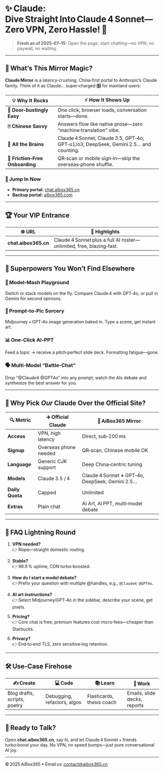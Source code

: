 # ✨ Claude: Dive Straight Into Claude 4 Sonnet—Zero VPN, Zero Hassle! 🚀

> **Fresh as of 2025‑07‑15:** Open the page, start chatting—no VPN, no paywall, no waiting.

---

## 🌈 What’s This Mirror Magic?

**Claude Mirror** is a latency‑crushing, China‑first portal to Anthropic’s Claude family. Think of it as Claude… super‑charged 🎛️ for mainland users:

| 💡 Why It Rocks                 | ⚡ How It Shows Up                                                                  |
| ------------------------------- | ---------------------------------------------------------------------------------- |
| **🚪 Door‑bustingly Easy**      | One click, browser loads, conversation starts—done.                                |
| **🀄 Chinese Savvy**            | Answers flow like native prose—zero “machine‑translation” vibe.                    |
| **🧠 All the Brains**           | Claude 4 Sonnet, Claude 3.5, GPT‑4o, GPT‑o1/o3, DeepSeek, Gemini 2.5… and counting. |
| **🛴 Friction‑Free Onboarding** | QR‑scan or mobile sign‑in—skip the overseas‑phone shuffle.                         |

### 🔗 Jump In Now

* **Primary portal:** [chat.aibox365.cn](https://chat.aibox365.cn)  
* **Backup portal:** [aibox365.com](https://chat.aibox365.cn)

---

## 🏆 Your VIP Entrance

| 🌐 URL               | 🎯 Highlights                                                    |
| -------------------- | ---------------------------------------------------------------- |
| **chat.aibox365.cn** | Claude 4 Sonnet plus a full AI roster—unlimited, free, blazing‑fast. |

---

## 💪 Superpowers You Won’t Find Elsewhere

### 🔮 Model‑Mash Playground
Switch or stack models on the fly. Compare Claude 4 with GPT‑4o, or pull in Gemini for second opinions.

### 🎨 Prompt‑to‑Pic Sorcery
Midjourney + GPT‑4o image generation baked in. Type a scene, get instant art.

### 📊 One‑Click AI‑PPT
Feed a topic → receive a pitch‑perfect slide deck. Formatting fatigue—gone.

### 🗣️ Multi‑Model “Battle‑Chat”
Drop “@Claude4 @GPT4o” into any prompt; watch the AIs debate and synthesize the best answer for you.

---

## 🚀 Why Pick *Our* Claude Over the Official Site?

| 🔍 Metric       | ✈️ Official Claude    | 🚀 AiBox365 Mirror                                  |
| --------------- | --------------------- | --------------------------------------------------- |
| **Access**      | VPN, high latency     | Direct, sub‑100 ms                                  |
| **Signup**      | Overseas phone needed | QR‑scan, Chinese mobile OK                          |
| **Language**    | Generic CJK support   | Deep China‑centric tuning                           |
| **Models**      | Claude 3.5 / 4        | Claude 4 Sonnet **+** GPT‑4o, DeepSeek, Gemini 2.5… |
| **Daily Quota** | Capped                | Unlimited                                           |
| **Extras**      | Plain chat            | AI Art, AI PPT, multi‑model debate                  |

---

## 🤔 FAQ Lightning Round

1. **VPN needed?**  
   👉 Nope—straight domestic routing.

2. **Stable?**  
   👉 99.9 % uptime, CDN turbo‑boosted.

3. **How do I start a model debate?**  
   👉 Prefix your question with multiple @handles, e.g., `@Claude4 @GPT4o`.

4. **AI art instructions?**  
   👉 Select Midjourney/GPT‑4o in the sidebar, describe your scene, get pixels.

5. **Pricing?**  
   👉 Core chat is free; premium features cost micro‑fees—cheaper than Starbucks.

6. **Privacy?**  
   👉 End‑to‑end TLS, zero sensitive‑log retention.

---

## 🛠️ Use‑Case Firehose

| ✍️ Create                    | 💻 Code                     | 📚 Learn                 | 🏢 Work                      |
| ---------------------------- | --------------------------- | ------------------------ | ---------------------------- |
| Blog drafts, scripts, poetry | Debugging, refactors, algos | Flashcards, thesis coach | Emails, slide decks, reports |

---

## 🎉 Ready to Talk?

Open **chat.aibox365.cn**, say hi, and let Claude 4 Sonnet + friends turbo‑boost your day. No VPN, no speed bumps—just pure conversational AI joy.

---

© 2025 AiBox365 • Email us: [contact@aibox365.cn](mailto:contact@aibox365.cn)
